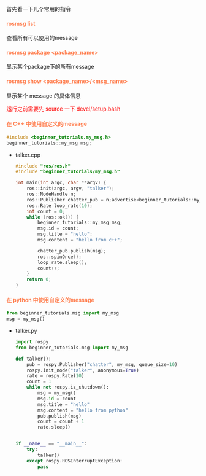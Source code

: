 首先看一下几个常用的指令
#### <font color="coral">rosmsg list</font>
查看所有可以使用的message

#### <font color="coral">rosmsg package <package_name></font>
显示某个package下的所有message

#### <font color="coral">rosmsg show <package_name>/<msg_name></font>
显示某个 message 的具体信息

<font color="red">运行之前需要先 source 一下 devel/setup.bash</font>

#### <font color="coral">在 C++ 中使用自定义的message</font>
```cpp
#include <beginner_tutorials.my_msg.h>
beginner_tutorials::my_msg msg;
```

+ talker.cpp
    ```cpp
    #include "ros/ros.h"
    #include "beginner_tutorials/my_msg.h"

    int main(int argc, char **argv) {
        ros::init(argc, argv, "talker");
        ros::NodeHandle n;
        ros::Publisher chatter_pub = n;advertise<beginner_tutorials::my_msg>("chatter", 1000);
        ros::Rate loop_rate(10);
        int count = 0;
        while (ros::ok()) {
            beginner_tutorials::my_msg msg;
            msg.id = count;
            msg.title = "hello";
            msg.content = "hello from c++";

            chatter_pub.publish(msg);
            ros::spinOnce();
            loop_rate.sleep();
            count++;
        }
        return 0;
    }
    ```
#### <font color="coral">在 python 中使用自定义的message</font>
```python
from beginner_tutorials.msg import my_msg
msg = my_msg()
```
+ talker.py
    ```python
    import rospy
    from beginner_tutorials.msg import my_msg

    def talker():
        pub = rospy.Publisher("chatter", my_msg, queue_size=10)
        rospy.init_node("talker", anonymous=True)
        rate = rospy.Rate(10)
        count = 1
        while not rospy.is_shutdown():
            msg = my_msg()
            msg.id = count
            msg.title = "hello"
            msg.content = "hello from python"
            pub.publish(msg)
            count = count + 1
            rate.sleep()


    if __name__ == "__main__":
        try:
            talker()
        except rospy.ROSInterruptException:
            pass
    ```